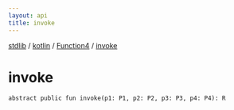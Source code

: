 ```yaml
---
layout: api
title: invoke
---
```

[stdlib](../../index.html) / [kotlin](../index.html) / [Function4](index.html) / [invoke](invoke.html)

# invoke

```
abstract public fun invoke(p1: P1, p2: P2, p3: P3, p4: P4): R
```
